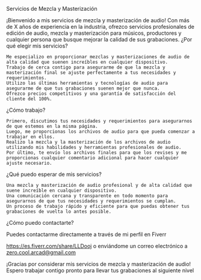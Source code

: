 Servicios de Mezcla y Masterización

¡Bienvenido a mis servicios de mezcla y masterización de audio! Con más de X años de experiencia en la industria, ofrezco servicios profesionales de edición de audio, mezcla y masterización para músicos, productores y cualquier persona que busque mejorar la calidad de sus grabaciones.
¿Por qué elegir mis servicios?

    Me especializo en proporcionar mezclas y masterizaciones de audio de alta calidad que suenen increíbles en cualquier dispositivo.
    Trabajo de cerca contigo para asegurarme de que la mezcla y masterización final se ajuste perfectamente a tus necesidades y requerimientos.
    Utilizo las últimas herramientas y tecnologías de audio para asegurarme de que tus grabaciones suenen mejor que nunca.
    Ofrezco precios competitivos y una garantía de satisfacción del cliente del 100%.

¿Cómo trabajo?

    Primero, discutimos tus necesidades y requerimientos para asegurarnos de que estemos en la misma página.
    Luego, me proporcionas los archivos de audio para que pueda comenzar a trabajar en ellos.
    Realizo la mezcla y la masterización de los archivos de audio utilizando mis habilidades y herramientas profesionales de audio.
    Por último, te envío los archivos finales para que los revises y me proporcionas cualquier comentario adicional para hacer cualquier ajuste necesario.

¿Qué puedo esperar de mis servicios?

    Una mezcla y masterización de audio profesional y de alta calidad que suene increíble en cualquier dispositivo.
    Una comunicación cercana y transparente en todo momento para asegurarnos de que tus necesidades y requerimientos se cumplan.
    Un proceso de trabajo rápido y eficiente para que puedas obtener tus grabaciones de vuelta lo antes posible.

¿Cómo puedo contactarte?

Puedes contactarme directamente a través de mi perfil en Fiverr 

https://es.fiverr.com/share/LLDooj  o enviándome un correo electrónico a zero.cool.arcad@gmail.com

¡Gracias por considerar mis servicios de mezcla y masterización de audio!
Espero trabajar contigo pronto para llevar tus grabaciones al siguiente nivel
